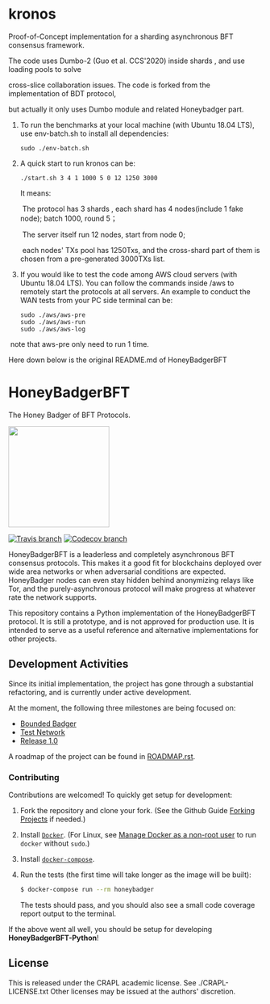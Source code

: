# kronos

Proof-of-Concept implementation for a sharding asynchronous BFT consensus framework.

The code uses Dumbo-2 (Guo et al. CCS'2020) inside shards , and use loading pools to solve 

cross-slice collaboration issues. The code is forked from the implementation of BDT protocol, 

but actually it only uses Dumbo module and related Honeybadger part.

1. To run the benchmarks at your local machine (with Ubuntu 18.04 LTS), use env-batch.sh to  install all dependencies:
    ```shell
    sudo ./env-batch.sh
    ```
    
2. A quick start to run kronos can be:
   ```
   ./start.sh 3 4 1 1000 5 0 12 1250 3000
   ```
   
      It means:
   
   ​	 	The protocol has 3 shards , each shard has 4 nodes(include 1 fake node); batch 1000, round 5；
   
   ​		The server itself run 12 nodes, start from node 0;
   
   ​		each nodes' TXs pool has 1250Txs, and the cross-shard part of them is chosen from a pre-generated 3000TXs list.
   
3. If you would like to test the code among AWS cloud servers (with Ubuntu 18.04 LTS). You can follow the commands inside /aws to remotely start the protocols at all servers. An example to conduct the WAN tests from your PC side terminal can be:
   ```
   sudo ./aws/aws-pre
   sudo ./aws/aws-run
   sudo ./aws/aws-log
   ```

​		note that aws-pre only need to run 1 time.





Here down below is the original README.md of HoneyBadgerBFT

# HoneyBadgerBFT
The Honey Badger of BFT Protocols.

<img width=200 src="http://i.imgur.com/wqzdYl4.png"/>

[![Travis branch](https://img.shields.io/travis/initc3/HoneyBadgerBFT-Python/dev.svg)](https://travis-ci.org/initc3/HoneyBadgerBFT-Python)
[![Codecov branch](https://img.shields.io/codecov/c/github/initc3/honeybadgerbft-python/dev.svg)](https://codecov.io/github/initc3/honeybadgerbft-python?branch=dev)

HoneyBadgerBFT is a leaderless and completely asynchronous BFT consensus protocols.
This makes it a good fit for blockchains deployed over wide area networks
or when adversarial conditions are expected.
HoneyBadger nodes can even stay hidden behind anonymizing relays like Tor, and
the purely-asynchronous protocol will make progress at whatever rate the
network supports.

This repository contains a Python implementation of the HoneyBadgerBFT protocol.
It is still a prototype, and is not approved for production use. It is intended
to serve as a useful reference and alternative implementations for other projects.

## Development Activities

Since its initial implementation, the project has gone through a substantial
refactoring, and is currently under active development.

At the moment, the following three milestones are being focused on:

* [Bounded Badger](https://github.com/initc3/HoneyBadgerBFT-Python/milestone/3)
* [Test Network](https://github.com/initc3/HoneyBadgerBFT-Python/milestone/2<Paste>)
* [Release 1.0](https://github.com/initc3/HoneyBadgerBFT-Python/milestone/1)

A roadmap of the project can be found in [ROADMAP.rst](./ROADMAP.rst).


### Contributing
Contributions are welcomed! To quickly get setup for development:

1. Fork the repository and clone your fork. (See the Github Guide
   [Forking Projects](https://guides.github.com/activities/forking/) if
   needed.)

2. Install [`Docker`](https://docs.docker.com/install/). (For Linux, see
   [Manage Docker as a non-root user](https://docs.docker.com/install/linux/linux-postinstall/#manage-docker-as-a-non-root-user)
   to run `docker` without `sudo`.)

3. Install [`docker-compose`](https://docs.docker.com/compose/install/).

4. Run the tests (the first time will take longer as the image will be built):

   ```bash
   $ docker-compose run --rm honeybadger
   ```

   The tests should pass, and you should also see a small code coverage report
   output to the terminal.

If the above went all well, you should be setup for developing
**HoneyBadgerBFT-Python**!

## License
This is released under the CRAPL academic license. See ./CRAPL-LICENSE.txt
Other licenses may be issued at the authors' discretion.
